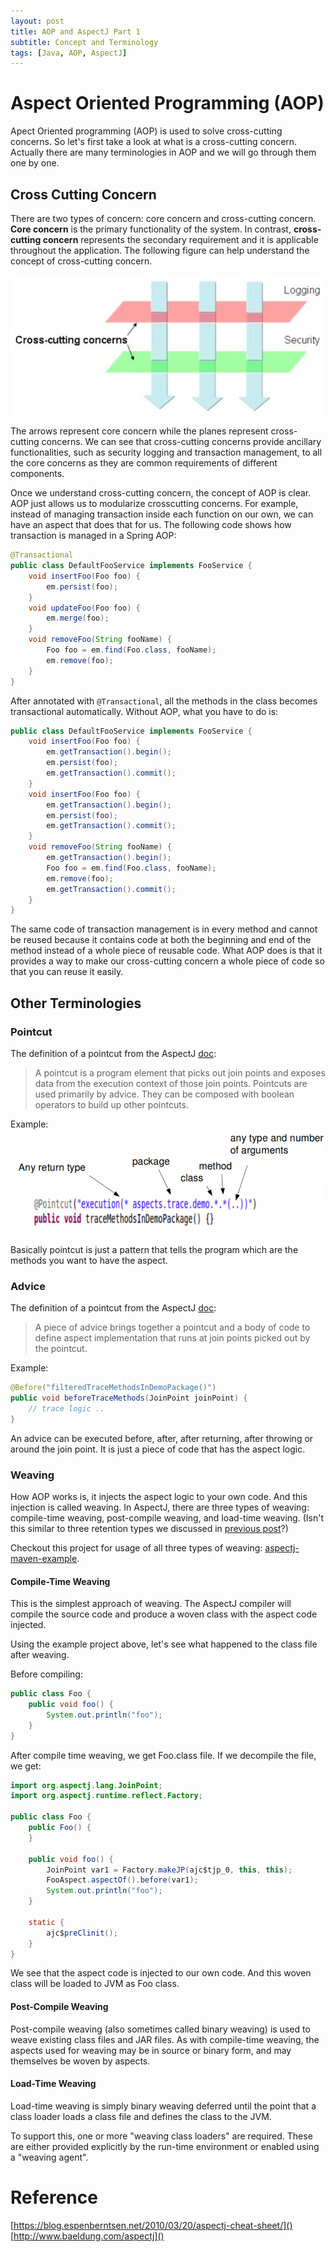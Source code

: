 ```yaml
---
layout: post
title: AOP and AspectJ Part 1
subtitle: Concept and Terminology
tags: [Java, AOP, AspectJ]
---
```


# Aspect Oriented Programming (AOP)

Apect Oriented programming (AOP) is used to solve cross-cutting concerns. So
let's first take a look at what is a cross-cutting concern. Actually there are
many terminologies in AOP and we will go through them one by one.

## Cross Cutting Concern
There are two types of concern: core concern and cross-cutting concern.
**Core concern** is the primary functionality of the system. In contrast,
**cross-cutting concern** represents the secondary requirement and it is
applicable throughout the application. The following figure can help understand
the concept of cross-cutting concern.

![Cross-cutting concern](/assets/img/cross-cutting-concern.jpg)

The arrows represent core concern while the planes represent cross-cutting
concerns. We can see that cross-cutting concerns provide ancillary
functionalities, such as security logging and transaction management, to all the
core concerns as they are common requirements of different components.

Once we understand cross-cutting concern, the concept of AOP is clear. AOP just
allows us to modularize crosscutting concerns. For example, instead of managing
transaction inside each function on our own, we can have an aspect that does that
for us. The following code shows how transaction is managed in a Spring AOP:

```java
@Transactional
public class DefaultFooService implements FooService {
    void insertFoo(Foo foo) {
        em.persist(foo);
    }
    void updateFoo(Foo foo) {
        em.merge(foo);
    }
    void removeFoo(String fooName) {
        Foo foo = em.find(Foo.class, fooName);
        em.remove(foo);
    }
}
```

After annotated with `@Transactional`, all the methods in the class becomes
transactional automatically. Without AOP, what you have to do is:

```java
public class DefaultFooService implements FooService {
    void insertFoo(Foo foo) {
        em.getTransaction().begin();
        em.persist(foo);
        em.getTransaction().commit();
    }
    void insertFoo(Foo foo) {
        em.getTransaction().begin();
        em.persist(foo);
        em.getTransaction().commit();
    }
    void removeFoo(String fooName) {
        em.getTransaction().begin();
        Foo foo = em.find(Foo.class, fooName);
        em.remove(foo);
        em.getTransaction().commit();
    }
}
```

The same code of transaction management is in every method and cannot be reused
because it contains code at both the beginning and end of the method instead of
a whole piece of reusable code. What AOP does is that it provides a way to make
our cross-cutting concern a whole piece of code so that you can reuse it easily.

## Other Terminologies

### Pointcut
The definition of a pointcut from the AspectJ
[doc](http://www.eclipse.org/aspectj/doc/next/progguide/semantics-pointcuts.html):

>A pointcut is a program element that picks out join points and exposes data
>from the execution context of those join points. Pointcuts are used primarily
>by advice. They can be composed with boolean operators to build up other
>pointcuts.

Example:
![AspectJ Pointcut Example](/assets/img/aspectj-pointcut-example.png)

Basically pointcut is just a pattern that tells the program which are the
methods you want to have the aspect.

### Advice
The definition of a pointcut from the AspectJ
[doc](http://www.eclipse.org/aspectj/doc/released/progguide/language-anatomy.html#advice):

>A piece of advice brings together a pointcut and a body of code to define
>aspect implementation that runs at join points picked out by the pointcut.

Example:

```java
@Before("filteredTraceMethodsInDemoPackage()")
public void beforeTraceMethods(JoinPoint joinPoint) {
    // trace logic ..
}
```
An advice can be executed before, after, after returning, after throwing or
around the join point. It is just a piece of code that has the aspect logic. 

### Weaving
How AOP works is, it injects the aspect logic to your own code. And this
injection is called weaving. In AspectJ, there are three types of weaving:
compile-time weaving, post-compile weaving, and load-time weaving. (Isn't this
similar to three retention types we discussed in [previous
post](/posts/java-annotation)?)

Checkout this project for usage of all three types of weaving:
[aspectj-maven-example](https://github.com/Barlog-M/aspectj-maven-example).

#### Compile-Time Weaving
This is the simplest approach of weaving. The AspectJ compiler will compile the
source code and produce a woven class with the aspect code injected.

Using the example project above, let's see what happened to the class file after
weaving.

Before compiling:

```java
public class Foo {
    public void foo() {
        System.out.println("foo");
    }
}
```
After compile time weaving, we get Foo.class file. If we decompile the file, we
get:

```java
import org.aspectj.lang.JoinPoint;
import org.aspectj.runtime.reflect.Factory;

public class Foo {
    public Foo() {
    }

    public void foo() {
        JoinPoint var1 = Factory.makeJP(ajc$tjp_0, this, this);
        FooAspect.aspectOf().before(var1);
        System.out.println("foo");
    }

    static {
        ajc$preClinit();
    }
}
```

We see that the aspect code is injected to our own code. And this woven class
will be loaded to JVM as Foo class.

#### Post-Compile Weaving
Post-compile weaving (also sometimes called binary weaving) is used to weave
existing class files and JAR files. As with compile-time weaving, the aspects
used for weaving may be in source or binary form, and may themselves be woven by
aspects.

#### Load-Time Weaving
Load-time weaving is simply binary weaving deferred until the point that a class
loader loads a class file and defines the class to the JVM.

To support this, one or more "weaving class loaders" are required. These are
either provided explicitly by the run-time environment or enabled using a
"weaving agent".

# Reference
[https://blog.espenberntsen.net/2010/03/20/aspectj-cheat-sheet/]()
[http://www.baeldung.com/aspectj]()
